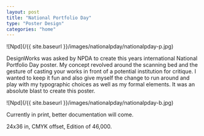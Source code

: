 ```yaml
---
layout: post
title: "National Portfolio Day"
type: "Poster Design"
categories: "home"
---
```


![Npd](/{{ site.baseurl }}/images/nationalpday/nationalpday-p.jpg)

DesignWorks was asked by NPDA to create this years international National Portfolio Day poster. My concept revolved around the scanning bed and the gesture of casting your works in front of a potential institution for critique. I wanted to keep it fun and also give myself the change to run around and play with my typographic choices as well as my formal elements. It was an absolute blast to create this poster.  

![Npd](/{{ site.baseurl }}/images/nationalpday/nationalpday-b.jpg)

Currently in print, better documentation will come.

24x36 in, CMYK offset, Edition of 46,000.
